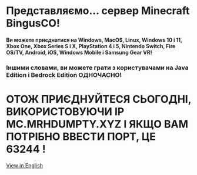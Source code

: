 # Представляємо... сервер Minecraft BingusCO!

#### Ви можете приєднатися на Windows, MacOS, Linux, Windows 10 і 11, Xbox One, Xbox Series S і X, PlayStation 4 і 5, Nintendo Switch, Fire OS/TV, Android, iOS, Windows Mobile і Samsung Gear VR!
### Іншими словами, ви можете грати з користувачами на Java Edition і Bedrock Edition ОДНОЧАСНО!

# ОТОЖ ПРИЄДНУЙТЕСЯ СЬОГОДНІ, ВИКОРИСТОВУЮЧИ IP <b>MC.MRHDUMPTY.XYZ</b> І ЯКЩО ВАМ ПОТРІБНО ВВЕСТИ ПОРТ, ЦЕ 63244 !


[View in English](/mc-server/readme-ua.md)
